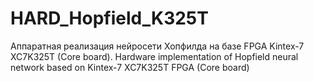 # HARD_Hopfield_K325T
Аппаратная реализация нейросети Хопфилда на базе FPGA Kintex-7 XC7K325T (Core board). Hardware implementation of Hopfield neural network based on Kintex-7 XC7K325T FPGA (Core board)
